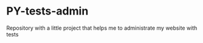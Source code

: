 # PY-tests-admin
Repository with a little project that helps me to administrate my website with tests 
